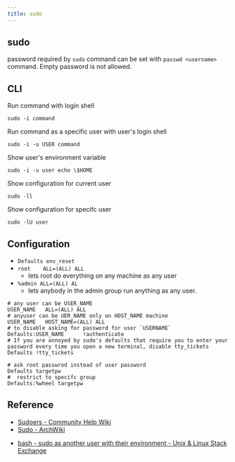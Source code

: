 ```yaml
---
title: sudo
---
```


## sudo
password required by `sudo` command can be set with `passwd <username>` command.
Empty password is not allowed.

## CLI

Run command with login shell

```
sudo -i command
```

Run command as a specific user with user's login shell

```
sudo -i -u USER command
```

Show user's environment variable

```
sudo -i -u user echo \$HOME
```


Show configuration for current user

```
sudo -ll 
```

Show configuration for specifc user

```
sudo -lU user
```

## Configuration

- `Defaults env_reset`
- `root    ALL=(ALL) ALL`
    - lets root do everything on any machine as any user
- `%admin ALL=(ALL) AL`
    - lets anybody in the admin group run anything as any user.

```
# any user can be USER_NAME
USER_NAME   ALL=(ALL) ALL
# anyuser can be UER_NAME only on HOST_NAME machine
USER_NAME   HOST_NAME=(ALL) ALL
# to disable asking for password for user `USERNAME`
Defaults:USER_NAME      !authenticate
# If you are annoyed by sudo's defaults that require you to enter your password every time you open a new terminal, disable tty_tickets
Defaults !tty_tickets

# ask root passwrod instead of user password
Defaults targetpw
#  restrict to specifc group
Defaults:%wheel targetpw
```

## Reference
- [Sudoers \- Community Help Wiki](https://help.ubuntu.com/community/Sudoers)
- [Sudo \- ArchWiki](https://wiki.archlinux.org/index.php/sudo)
* [bash - sudo as another user with their environment - Unix & Linux Stack Exchange](https://unix.stackexchange.com/questions/176997/sudo-as-another-user-with-their-environment)
